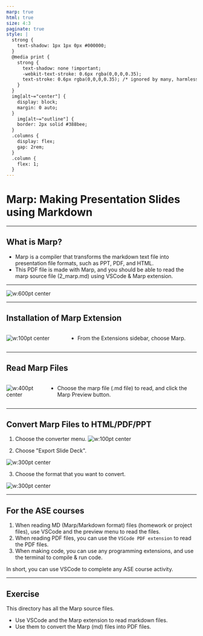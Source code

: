```yaml
---
marp: true
html: true
size: 4:3
paginate: true
style: |
  strong {
    text-shadow: 1px 1px 0px #000000;
  }
  @media print {
    strong {
      text-shadow: none !important;
      -webkit-text-stroke: 0.6px rgba(0,0,0,0.35);
      text-stroke: 0.6px rgba(0,0,0,0.35); /* ignored by many, harmless */
    }
  }
  img[alt~="center"] {
    display: block;
    margin: 0 auto;
  }
    img[alt~="outline"] {
    border: 2px solid #388bee;
  }
  .columns {
    display: flex;
    gap: 2rem;
  }
  .column {
    flex: 1;
  }
---
```


<!-- _class: lead -->
<!-- _class: frontpage -->
<!-- _paginate: skip -->

# Marp: Making Presentation Slides using Markdown

---

## What is Marp?

- Marp is a compiler that transforms the markdown text file into presentation file formats, such as PPT, PDF, and HTML.
- This PDF file is made with Marp, and you should be able to read the marp source file (2_marp.md) using VSCode & Marp extension.

---

![w:600pt center](./pic/marp/vscode.jpeg)

---

## Installation of Marp Extension

<div class="columns">
  <div class="column">

![w:100pt center](./pic/marp/marp1.png)

  </div>
  <div class="column">

- From the Extensions sidebar, choose Marp.

  </div>

</div>

---

## Read Marp Files

<div class="columns">
  <div class="column">

![w:400pt center](./pic/marp/marp2.webp)

  </div>
  <div class="column">

- Choose the marp file (.md file) to read, and click the Marp Preview button.

  </div>

</div>

---

## Convert Marp Files to HTML/PDF/PPT

1. Choose the converter menu. ![w:100pt center](./pic/marp/marp3.png)

2. Choose "Export Slide Deck".

![w:300pt center](./pic/marp/marp4.png)

3. Choose the format that you want to convert.

![w:300pt center](./pic/marp/marp5.png)

---

## For the ASE courses

1. When reading MD (Marp/Markdown format) files (homework or project files), use VSCode and the preview menu to read the files.
2. When reading PDF files, you can use the `VSCode PDF extension` to read the PDF files.
3. When making code, you can use any programming extensions, and use the terminal to compile & run code.

In short, you can use VSCode to complete any ASE course activity.

---

## Exercise

This directory has all the Marp source files.

- Use VSCode and the Marp extension to read markdown files.
- Use them to convert the Marp (md) files into PDF files.
